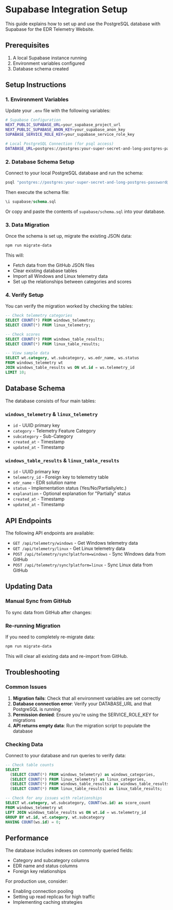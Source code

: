 # Supabase Integration Setup

This guide explains how to set up and use the PostgreSQL database with Supabase for the EDR Telemetry Website.

## Prerequisites

1. A local Supabase instance running
2. Environment variables configured
3. Database schema created

## Setup Instructions

### 1. Environment Variables

Update your `.env` file with the following variables:

```bash
# Supabase Configuration
NEXT_PUBLIC_SUPABASE_URL=your_supabase_project_url
NEXT_PUBLIC_SUPABASE_ANON_KEY=your_supabase_anon_key
SUPABASE_SERVICE_ROLE_KEY=your_supabase_service_role_key

# Local PostgreSQL Connection (for psql access)
DATABASE_URL=postgres://postgres:your-super-secret-and-long-postgres-password@localhost:5432/postgres
```

### 2. Database Schema Setup

Connect to your local PostgreSQL database and run the schema:

```bash
psql "postgres://postgres:your-super-secret-and-long-postgres-password@localhost:5432/postgres"
```

Then execute the schema file:

```sql
\i supabase/schema.sql
```

Or copy and paste the contents of `supabase/schema.sql` into your database.

### 3. Data Migration

Once the schema is set up, migrate the existing JSON data:

```bash
npm run migrate-data
```

This will:
- Fetch data from the GitHub JSON files
- Clear existing database tables
- Import all Windows and Linux telemetry data
- Set up the relationships between categories and scores

### 4. Verify Setup

You can verify the migration worked by checking the tables:

```sql
-- Check telemetry categories
SELECT COUNT(*) FROM windows_telemetry;
SELECT COUNT(*) FROM linux_telemetry;

-- Check scores
SELECT COUNT(*) FROM windows_table_results;
SELECT COUNT(*) FROM linux_table_results;

-- View sample data
SELECT wt.category, wt.subcategory, ws.edr_name, ws.status 
FROM windows_telemetry wt
JOIN windows_table_results ws ON wt.id = ws.telemetry_id
LIMIT 10;
```

## Database Schema

The database consists of four main tables:

### `windows_telemetry` & `linux_telemetry`
- `id` - UUID primary key
- `category` - Telemetry Feature Category
- `subcategory` - Sub-Category
- `created_at` - Timestamp
- `updated_at` - Timestamp

### `windows_table_results` & `linux_table_results`
- `id` - UUID primary key
- `telemetry_id` - Foreign key to telemetry table
- `edr_name` - EDR solution name
- `status` - Implementation status (Yes/No/Partially/etc.)
- `explanation` - Optional explanation for "Partially" status
- `created_at` - Timestamp
- `updated_at` - Timestamp

## API Endpoints

The following API endpoints are available:

- `GET /api/telemetry/windows` - Get Windows telemetry data
- `GET /api/telemetry/linux` - Get Linux telemetry data
- `POST /api/telemetry/sync?platform=windows` - Sync Windows data from GitHub
- `POST /api/telemetry/sync?platform=linux` - Sync Linux data from GitHub

## Updating Data

### Manual Sync from GitHub

To sync data from GitHub after changes:



### Re-running Migration

If you need to completely re-migrate data:

```bash
npm run migrate-data
```

This will clear all existing data and re-import from GitHub.

## Troubleshooting

### Common Issues

1. **Migration fails**: Check that all environment variables are set correctly
2. **Database connection error**: Verify your DATABASE_URL and that PostgreSQL is running
3. **Permission denied**: Ensure you're using the SERVICE_ROLE_KEY for migrations
4. **API returns empty data**: Run the migration script to populate the database

### Checking Data

Connect to your database and run queries to verify data:

```sql
-- Check table counts
SELECT 
  (SELECT COUNT(*) FROM windows_telemetry) as windows_categories,
  (SELECT COUNT(*) FROM linux_telemetry) as linux_categories,
  (SELECT COUNT(*) FROM windows_table_results) as windows_table_results,
  (SELECT COUNT(*) FROM linux_table_results) as linux_table_results;

-- Check for any issues with relationships
SELECT wt.category, wt.subcategory, COUNT(ws.id) as score_count
FROM windows_telemetry wt
LEFT JOIN windows_table_results ws ON wt.id = ws.telemetry_id
GROUP BY wt.id, wt.category, wt.subcategory
HAVING COUNT(ws.id) = 0;
```

## Performance

The database includes indexes on commonly queried fields:
- Category and subcategory columns
- EDR name and status columns
- Foreign key relationships

For production use, consider:
- Enabling connection pooling
- Setting up read replicas for high traffic
- Implementing caching strategies